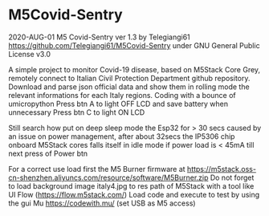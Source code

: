 # M5Covid-Sentry

2020-AUG-01
M5 Covid-Sentry ver 1.3 by Telegiangi61 https://github.com/Telegiangi61/M5Covid-Sentry under GNU General Public License v3.0

A simple project to monitor Covid-19 disease, based on M5Stack Core Grey, remotely connect to Italian Civil Protection Department github repository.
Download and parse json official data and show them in rolling mode the relevant informations for each Italy regions. 
Coding with a bounce of umicropython
Press btn A to light OFF LCD and save battery when unnecessary
Press btn C to light ON LCD

Still search how put on deep sleep mode the Esp32 for > 30 secs caused by an issue on power management,
after about 32secs  the IP5306 chip onboard M5Stack cores falls itself in idle mode if power load is < 45mA till next press of Power btn

For a correct use load first the M5 Burner firmware at https://m5stack.oss-cn-shenzhen.aliyuncs.com/resource/software/M5Burner.zip
Do not forget to load background image italy4.jpg to res path of M5Stack with a tool like UI Flow (https://flow.m5stack.com/)
Load code and execute to test by using the gui Mu  https://codewith.mu/ (set USB as M5 access)
